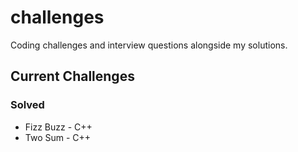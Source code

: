 # challenges
Coding challenges and interview questions alongside my solutions.

## Current Challenges
### Solved
* Fizz Buzz - C++
* Two Sum - C++
